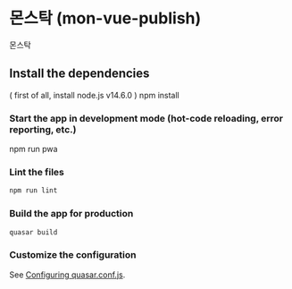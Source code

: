 # 몬스탁 (mon-vue-publish)

몬스탁

## Install the dependencies
( first of all, install node.js v14.6.0 )
npm install

### Start the app in development mode (hot-code reloading, error reporting, etc.)
npm run pwa


### Lint the files
```bash
npm run lint
```

### Build the app for production
```bash
quasar build
```

### Customize the configuration
See [Configuring quasar.conf.js](https://v1.quasar.dev/quasar-cli/quasar-conf-js).
